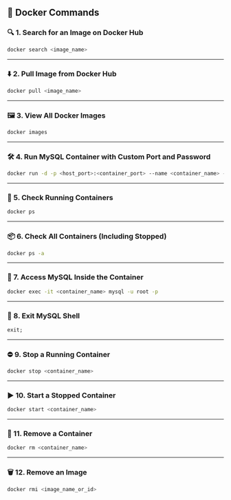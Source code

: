 ## 🧾 **Docker Commands**

### 🔍 1. Search for an Image on Docker Hub  
```bash
docker search <image_name>
```

---

### ⬇️ 2. Pull Image from Docker Hub  
```bash
docker pull <image_name>
```

---

### 🖼️ 3. View All Docker Images  
```bash
docker images
```

---

### 🛠️ 4. Run MySQL Container with Custom Port and Password  
```bash
docker run -d -p <host_port>:<container_port> --name <container_name> -e MYSQL_ROOT_PASSWORD=<your_password> <image_name>
```

---

### 🏃 5. Check Running Containers  
```bash
docker ps
```

---

### 📦 6. Check All Containers (Including Stopped)  
```bash
docker ps -a
```

---

### 🔌 7. Access MySQL Inside the Container  
```bash
docker exec -it <container_name> mysql -u root -p
```

---

### 🚪 8. Exit MySQL Shell  
```sql
exit;
```

---

### ⛔ 9. Stop a Running Container  
```bash
docker stop <container_name>
```

---

### ▶️ 10. Start a Stopped Container  
```bash
docker start <container_name>
```

---

### 🧼 11. Remove a Container  
```bash
docker rm <container_name>
```

---

### 🗑️ 12. Remove an Image  
```bash
docker rmi <image_name_or_id>
```
